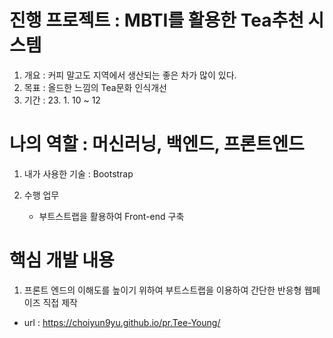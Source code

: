 # 진행 프로젝트 : MBTI를 활용한 Tea추천 시스템
1. 개요 : 커피 말고도 지역에서 생산되는 좋은 차가 많이 있다.
2. 목표 : 올드한 느낌의 Tea문화 인식개선
3. 기간 : 23. 1. 10 ~ 12 

# 나의 역할 : 머신러닝, 백엔드, 프론트엔드
1. 내가 사용한 기술 : Bootstrap

2. 수행 업무
    - 부트스트랩을 활용하여 Front-end 구축

# 핵심 개발 내용
1. 프론트 엔드의 이해도를 높이기 위하여 부트스트랩을 이용하여
간단한 반응형 웹페이즈 직접 제작

- url : https://choiyun9yu.github.io/pr.Tee-Young/
